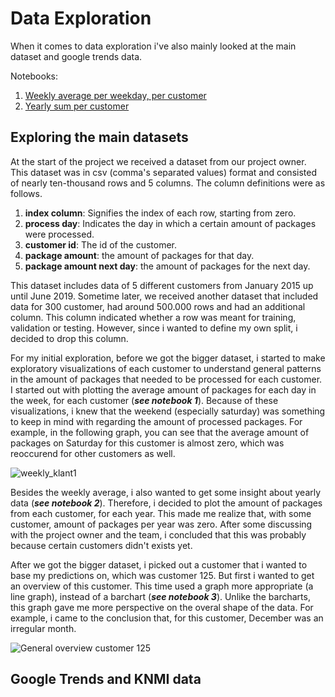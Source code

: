 <h1>Data Exploration</h1>

When it comes to data exploration i've also mainly looked at the main dataset and google trends data. 

Notebooks:
1. [Weekly average per weekday, per customer](https://github.com/Rikku77/datascience/blob/master/notebooks/exploratory_visuals/gem_pakketten_per_klant_per_weekdag.ipynb)
2. [Yearly sum per customer](https://github.com/Rikku77/datascience/blob/master/notebooks/exploratory_visuals/per_klant_samen_aantal_pakketten_per_jaar.ipynb) 

<h2>Exploring the main datasets</h2>

At the start of the project we received a dataset from our project owner. This dataset was in csv (comma's separated values) format and consisted of nearly ten-thousand rows and 5 columns. The column definitions were as follows.

1. **index column**: Signifies the index of each row, starting from zero.
2. **process day**: Indicates the day in which a certain amount of packages were processed.
3. **customer id**: The id of the customer.
4. **package amount**: the amount of packages for that day.
5. **package amount next day**: the amount of packages for the next day.
 
This dataset includes data of 5 different customers from January 2015 up until June 2019. Sometime later, we received another dataset that included data for 300 customer, had around 500.000 rows and had an additional column. This column indicated whether a row was meant for training, validation or testing. However, since i wanted to define my own split, i decided to drop this column. 

For my initial exploration, before we got the bigger dataset, i started to make exploratory visualizations of each customer to understand general patterns in the amount of packages that needed to be processed for each customer. I started out with plotting the average amount of packages for each day in the week, for each customer (***see notebook 1***). Because of these visualizations, i knew that the weekend (especially saturday) was something to keep in mind with regarding the amount of processed packages. For example, in the following graph, you can see that the average amount of packages on Saturday for this customer is almost zero, which was reoccurend for other customers as well. 

![weekly_klant1](https://github.com/Rikku77/datascience/blob/master/portfolio/data_preprocessing/images/gem_wekelijks_klant1.png)

Besides the weekly average, i also wanted to get some insight about yearly data (***see notebook 2***). Therefore, i decided to plot the amount of packages from each customer, for each year. This made me realize that, with some customer, amount of packages per year was zero. After some discussing with the project owner and the team, i concluded that this was probably because certain customers didn't exists yet.

After we got the bigger dataset, i picked out a customer that i wanted to base my predictions on, which was customer 125. But first i wanted to get an overview of this customer. This time used a graph more appropriate (a line graph), instead of a barchart (***see notebook 3***). Unlike the barcharts, this graph gave me more perspective on the overal shape of the data. For example, i came to the conclusion that, for this customer, December was an irregular month.

![General overview customer 125](https://github.com/Rikku77/datascience/blob/master/portfolio/data_preprocessing/images/overview_125.png)

<h2>Google Trends and KNMI data</h2>



